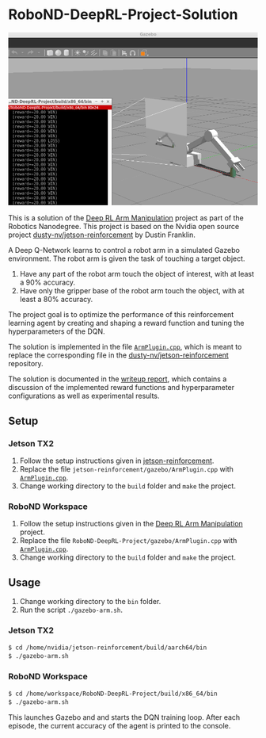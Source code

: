 
# RoboND-DeepRL-Project-Solution

<img src="screenshot_rl_arm.PNG">

This is a solution of the [Deep RL Arm Manipulation](https://github.com/udacity/RoboND-DeepRL-Project) project as part of the Robotics Nanodegree. This project is based on the Nvidia open source project [dusty-nv/jetson-reinforcement](https://github.com/dusty-nv/jetson-reinforcement) by Dustin Franklin.

A Deep Q-Network learns to control a robot arm in a simulated Gazebo environment. The robot arm is given the task of touching a target object.
1. Have any part of the robot arm touch the object of interest, with at least a 90% accuracy.
2. Have only the gripper base of the robot arm touch the object, with at least a 80% accuracy.

The project goal is to optimize the performance of this reinforcement learning agent by creating and shaping a reward function and tuning the hyperparameters of the DQN.

The solution is implemented in the file [`ArmPlugin.cpp`](gazebo/ArmPlugin.cpp), which is meant to replace the corresponding file in the  [dusty-nv/jetson-reinforcement](https://github.com/dusty-nv/jetson-reinforcement) repository.

The solution is documented in the [writeup report](writeup/writeup_deep_rl.pdf), which contains a discussion of the implemented reward functions and hyperparameter configurations as well as experimental results.

## Setup
### Jetson TX2
1. Follow the setup instructions given in [jetson-reinforcement](https://github.com/dusty-nv/jetson-reinforcement).
2. Replace the file `jetson-reinforcement/gazebo/ArmPlugin.cpp` with [`ArmPlugin.cpp`](gazebo/ArmPlugin.cpp).
3. Change working directory to the `build` folder and `make` the project.
### RoboND Workspace
1. Follow the setup instructions given in the [Deep RL Arm Manipulation](https://github.com/udacity/RoboND-DeepRL-Project) project.
2. Replace the file `RoboND-DeepRL-Project/gazebo/ArmPlugin.cpp` with [`ArmPlugin.cpp`](gazebo/ArmPlugin.cpp).
3. Change working directory to the `build` folder and `make` the project.

## Usage
1. Change working directory to the `bin` folder.
2. Run the script `./gazebo-arm.sh`.
### Jetson TX2
``` bash
$ cd /home/nvidia/jetson-reinforcement/build/aarch64/bin
$ ./gazebo-arm.sh
```
### RoboND Workspace
``` bash
$ cd /home/workspace/RoboND-DeepRL-Project/build/x86_64/bin
$ ./gazebo-arm.sh
```

This launches Gazebo and and starts the DQN training loop. After each episode, the current accuracy of the agent is printed to the console.
